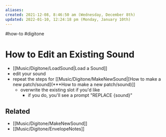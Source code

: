 ```yaml
---
aliases: 
created: 2021-12-08, 8:46:50 am (Wednesday, December 8th)
updated: 2022-01-10, 12:24:18 pm (Monday, January 10th)
---
```

#how-to #digitone

# How to Edit an Existing Sound

- [[Music/Digitone/LoadSound|Load a Sound]]
- edit your sound
- repeat the steps for [[Music/Digitone/MakeNewSound|[How to make a new patch/sound](***How to make a new patch/sound)]]
    - overwrite the existing slot if you'd like
        - if you do, you'll see a prompt "REPLACE {sound}"

## Related
- [[Music/Digitone/MakeNewSound]]
- [[Music/Digitone/EnvelopeNotes]]